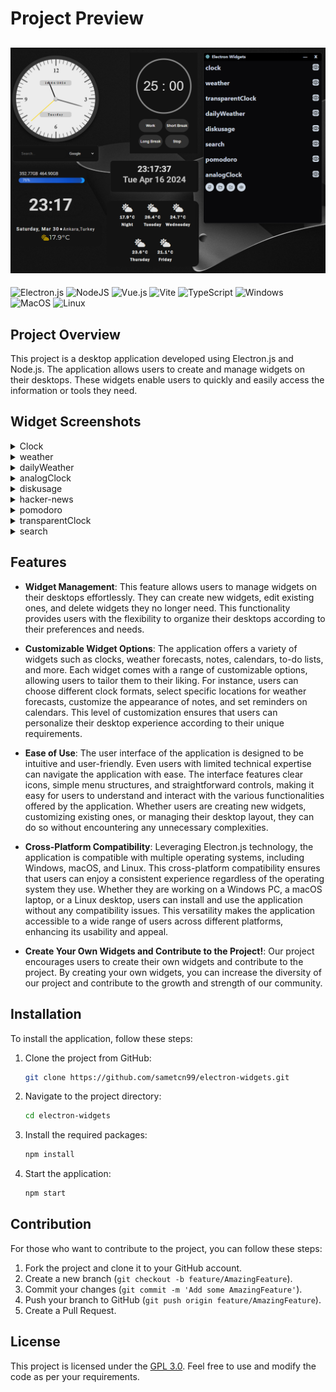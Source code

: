 # Project Preview

## ![Screenshot](/public/assets/screenshot.png)

![Electron.js](https://img.shields.io/badge/Electron-191970?style=for-the-badge&logo=Electron&logoColor=white)
![NodeJS](https://img.shields.io/badge/node.js-6DA55F?style=for-the-badge&logo=node.js&logoColor=white)
![Vue.js](https://img.shields.io/badge/vuejs-%2335495e.svg?style=for-the-badge&logo=vuedotjs&logoColor=%234FC08D)
![Vite](https://img.shields.io/badge/vite-%23646CFF.svg?style=for-the-badge&logo=vite&logoColor=white)
![TypeScript](https://img.shields.io/badge/typescript-%23007ACC.svg?style=for-the-badge&logo=typescript&logoColor=white)
![Windows](https://img.shields.io/badge/Windows-0078D6?style=for-the-badge&logo=windows&logoColor=white)
![MacOS](https://img.shields.io/badge/mac%20os-000000?style=for-the-badge&logo=apple&logoColor=white)
![Linux](https://img.shields.io/badge/Linux-FCC624?style=for-the-badge&logo=linux&logoColor=black)

## Project Overview

This project is a desktop application developed using Electron.js and Node.js. The application allows users to create and manage widgets on their desktops. These widgets enable users to quickly and easily access the information or tools they need.

## Widget Screenshots
<details>
  <summary>Clock</summary>
  <img src="/public/widgets/clock/screenshot.png"></img>
</details>
<details>
  <summary>weather</summary>
  <img src="/public/widgets/weather/screenshot.png"></img>
</details>
<details>
  <summary>dailyWeather</summary>
  <img src="/public/widgets/dailyWeather/screenshot.png"></img>
</details>
<details>
  <summary>analogClock</summary>
  <img src="/public/widgets/analogClock/screenshot.png"></img>
</details>
<details>
  <summary>diskusage</summary>
  <img src="/public/widgets/diskusage/screenshot.png"></img>
</details>
<details>
  <summary>hacker-news</summary>
  <img src="/public/widgets/hacker-news/screenshot.png"></img>
</details>
<details>
  <summary>pomodoro</summary>
  <img src="/public/widgets/pomodoro/screenshot.png"></img>
</details>
<details>
  <summary>transparentClock</summary>
  <img src="/public/widgets/transparentClock/screenshot.png"></img>
</details>
<details>
  <summary>search</summary>
  <img src="/public/widgets/search/screenshot.png"></img>
</details>

## Features

- **Widget Management**: This feature allows users to manage widgets on their desktops effortlessly. They can create new widgets, edit existing ones, and delete widgets they no longer need. This functionality provides users with the flexibility to organize their desktops according to their preferences and needs.

- **Customizable Widget Options**: The application offers a variety of widgets such as clocks, weather forecasts, notes, calendars, to-do lists, and more. Each widget comes with a range of customizable options, allowing users to tailor them to their liking. For instance, users can choose different clock formats, select specific locations for weather forecasts, customize the appearance of notes, and set reminders on calendars. This level of customization ensures that users can personalize their desktop experience according to their unique requirements.

- **Ease of Use**: The user interface of the application is designed to be intuitive and user-friendly. Even users with limited technical expertise can navigate the application with ease. The interface features clear icons, simple menu structures, and straightforward controls, making it easy for users to understand and interact with the various functionalities offered by the application. Whether users are creating new widgets, customizing existing ones, or managing their desktop layout, they can do so without encountering any unnecessary complexities.

- **Cross-Platform Compatibility**: Leveraging Electron.js technology, the application is compatible with multiple operating systems, including Windows, macOS, and Linux. This cross-platform compatibility ensures that users can enjoy a consistent experience regardless of the operating system they use. Whether they are working on a Windows PC, a macOS laptop, or a Linux desktop, users can install and use the application without any compatibility issues. This versatility makes the application accessible to a wide range of users across different platforms, enhancing its usability and appeal.

- **Create Your Own Widgets and Contribute to the Project!**: Our project encourages users to create their own widgets and contribute to the project. By creating your own widgets, you can increase the diversity of our project and contribute to the growth and strength of our community.

## Installation

To install the application, follow these steps:

1. Clone the project from GitHub:

   ```bash
   git clone https://github.com/sametcn99/electron-widgets.git
   ```

2. Navigate to the project directory:

   ```bash
   cd electron-widgets
   ```

3. Install the required packages:

   ```bash
   npm install
   ```

4. Start the application:

   ```bash
   npm start
   ```

## Contribution

For those who want to contribute to the project, you can follow these steps:

1. Fork the project and clone it to your GitHub account.
2. Create a new branch (`git checkout -b feature/AmazingFeature`).
3. Commit your changes (`git commit -m 'Add some AmazingFeature'`).
4. Push your branch to GitHub (`git push origin feature/AmazingFeature`).
5. Create a Pull Request.

## License

This project is licensed under the [GPL 3.0](LICENSE). Feel free to use and modify the code as per your requirements.
